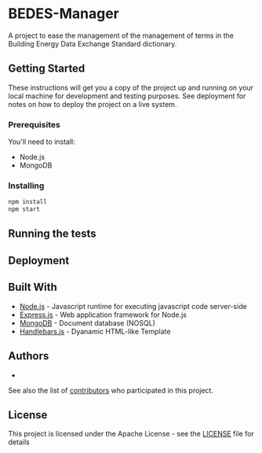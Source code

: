 # BEDES-Manager

A project to ease the management of the management of terms in the Building Energy Data Exchange Standard dictionary.

## Getting Started

These instructions will get you a copy of the project up and running on your local machine for development and testing purposes. See deployment for notes on how to deploy the project on a live system.

### Prerequisites

You'll need to install:

 * Node.js
 * MongoDB

### Installing

```bash
npm install
npm start
```

## Running the tests



## Deployment



## Built With

* [Node.js](https://nodejs.org/en/) - Javascript runtime for executing javascript code server-side
* [Express.js](https://expressjs.com/) - Web application framework for Node.js
* [MongoDB](https://www.mongodb.com/) - Document database (NOSQL)
* [Handlebars.js](http://handlebarsjs.com/) - Dyanamic HTML-like Template

## Authors

*

See also the list of [contributors](https://github.com/Maalka/BEDES-Manager/contributors) who participated in this project.

## License

This project is licensed under the Apache License - see the [LICENSE](LICENSE) file for details
